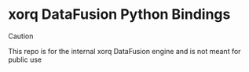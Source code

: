 # xorq DataFusion Python Bindings

> [!CAUTION]
> This repo is for the internal xorq DataFusion engine and is not meant for public use
